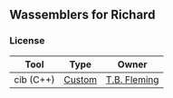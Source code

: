 ## Wassemblers for Richard

### License
| Tool | Type | Owner |
| --- | --- | --- |
| cib (C++) | [Custom](./cpp/build.py) | [T.B. Fleming](https://github.com/tbfleming) |